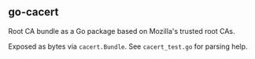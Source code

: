 go-cacert
-----

Root CA bundle as a Go package based on Mozilla's trusted root CAs.

Exposed as bytes via `cacert.Bundle`. See `cacert_test.go` for parsing help.
